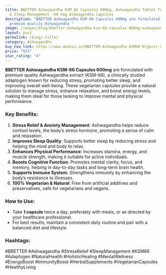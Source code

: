 ```yaml
---
title: BBETTER Ashwagandha KSM 66 Capsules 600mg, Ashwagandha Tablet For Stress
  & Sleep Management -60 Veg Ashwagandha Capsules
description: "BBETTER Ashwagandha KSM-66 Capsules 600mg are formulated with
  premium quality Ashwagandha "
image: /images/blog/bbetter-ashwagandha-ksm-66-capsules-600mg-ashwagandha-tablet-for-stress-and-sleep-management-60-veg-ashwagandha-capsules.webp
layout: post
permalink: /blog/:title/
category: Ashwagandha
buy_now_link: https://www.amazon.in/BBETTER-Ashwagandha-KSM66-Organic-Capsules/dp/B09D7KGYK2/ref=tag=m0150-21
price: "925"
star_rating: "4"
---
```

**BBETTER Ashwagandha KSM-66 Capsules 600mg** are formulated with premium quality Ashwagandha extract (KSM-66), a clinically studied adaptogen known for reducing stress, promoting better sleep, and improving overall well-being. These vegetarian capsules provide a natural solution to manage stress, enhance relaxation, and boost energy levels, making them ideal for those looking to improve mental and physical performance.

### **Key Benefits:**
1. **Stress Relief & Anxiety Management**: Ashwagandha helps reduce cortisol levels, the body’s stress hormone, promoting a sense of calm and relaxation.
2. **Improves Sleep Quality**: Supports better sleep by reducing stress and helping the mind and body to relax.
3. **Enhances Physical Performance**: Increases stamina, energy, and muscle strength, making it suitable for active individuals.
4. **Boosts Cognitive Function**: Promotes mental clarity, focus, and memory, helping in day-to-day tasks and long-term brain health.
5. **Supports Immune System**: Strengthens immunity by enhancing the body’s resistance to illnesses.
6. **100% Vegetarian & Natural**: Free from artificial additives and preservatives, safe for vegetarians and vegans.

### **How to Use:**
- Take **1 capsule** twice a day, preferably with meals, or as directed by your healthcare professional.
- For best results, maintain a consistent daily routine and pair with a balanced diet and lifestyle.

### **Hashtags:**
#BBETTER #Ashwagandha #StressRelief #SleepManagement #KSM66 #Adaptogen #NaturalHealth #HolisticHealing #MentalWellness #EnergyBoost #ImmunityBoost #HerbalSupplements #VegetarianCapsules #HealthyLiving
